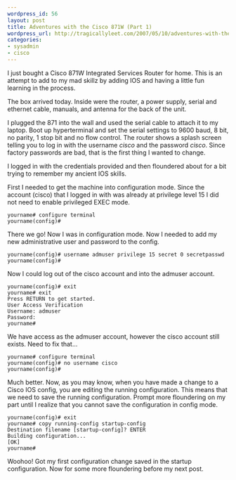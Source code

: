 ```yaml
--- 
wordpress_id: 56
layout: post
title: Adventures with the Cisco 871W (Part 1)
wordpress_url: http://tragicallyleet.com/2007/05/10/adventures-with-the-cisco-871w-part-1/
categories:
- sysadmin
- cisco
---
```

I just bought a Cisco 871W Integrated Services Router for home.  This is an attempt to add to my mad skillz by adding IOS and having a little fun learning in the process.

The box arrived today.  Inside were the router, a power supply, serial and ethernet cable, manuals, and antenna for the back of the unit.

I plugged the 871 into the wall and used the serial cable to attach it to my laptop.  Boot up hyperterminal and set the serial settings to 9600 baud, 8 bit, no parity, 1 stop bit and no flow control.  The router shows a splash screen telling you to log in with the username *cisco* and the password *cisco*.  Since factory passwords are bad, that is the first thing I wanted to change.

I logged in with the credentials provided and then floundered about for a bit trying to remember my ancient IOS skills.

First I needed to get the machine into configuration mode.  Since the account (cisco) that I logged in with was already at privilege level 15 I did not need to enable privileged EXEC mode.

    yourname# configure terminal
    yourname(config)#

There we go!  Now I was in configuration mode.  Now I needed to add my new administrative user and password to the config.

    yourname(config)# username admuser privilege 15 secret 0 secretpasswd
    yourname(config)#

Now I could log out of the cisco account and into the admuser account.

    yourname(config)# exit
    yourname# exit
    Press RETURN to get started.
    User Access Verification
    Username: admuser
    Password:
    yourname#

We have access as the admuser account, however the cisco account still exists.   Need to fix that...

    yourname# configure terminal
    yourname(config)# no username cisco
    yourname(config)#

Much better.  Now, as you may know, when you have made a change to a Cisco IOS config, you are editing the running configuration.  This means that we need to save the running configuration.  Prompt more floundering on my part until I realize that you cannot save the configuration in config mode.

    yourname(config)# exit
    yourname# copy running-config startup-config
    Destination filename [startup-config]? ENTER
    Building configuration...
    [OK]
    yourname#

Woohoo!  Got my first configuration change saved in the startup configuration.  Now for some more floundering before my next post.

